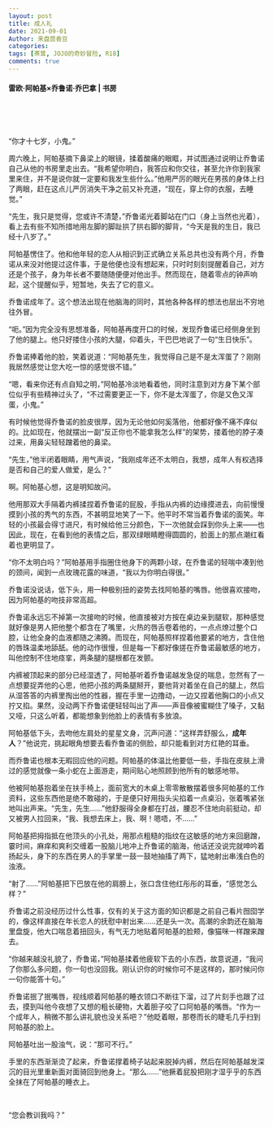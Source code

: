 ```yaml
---
layout: post
title: 成人礼
date: 2021-09-01
Author: 来盘茴香豆
categories: 
tags: [茶茸, JOJO的奇妙冒险, R18]
comments: true
--- 
```


#### 雷欧·阿帕基×乔鲁诺·乔巴拿 | 书房

<br/><br/><br/>

“你才十七岁，小鬼。”

周六晚上，阿帕基摘下鼻梁上的眼镜，揉着酸痛的眼眶，并试图通过说明让乔鲁诺自己从他的书房里走出去。“我希望你明白，我答应和你交往，甚至允许你到我家里来住，并不是说你就一定要和我发生些什么。”他用严厉的眼光在男孩的身体上扫了两眼，赶在这点儿严厉消失干净之前又补充道，“现在，穿上你的衣服，去睡觉。”

“先生，我只是觉得，您或许不清楚，”乔鲁诺光着脚站在门口（身上当然也光着），看上去有些不知所措地用左脚的脚趾拱了拱右脚的脚背，“今天是我的生日，我已经十八岁了。”

阿帕基愣住了。他和他年轻的恋人从相识到正式确立关系总共也没有两个月，乔鲁诺从来没对他提过这件事，于是他便也没有想起来，只时时刻刻提醒着自己，对方还是个孩子，身为年长者不要随随便便对他出手。然而现在，随着零点的钟声响起，这个提醒似乎，短暂地，失去了它的意义。

乔鲁诺成年了。这个想法出现在他脑海的同时，其他各种各样的想法也层出不穷地往外冒。

“呃。”因为完全没有思想准备，阿帕基再度开口的时候，发现乔鲁诺已经侧身坐到了他的腿上。他只好搂住小孩的大腿，仰着头，干巴巴地说了一句“生日快乐”。

乔鲁诺捧着他的脸，笑着说道：“阿帕基先生，我觉得自己是不是太浑蛋了？刚刚我居然感觉让您大吃一惊的感觉很不错。”

“嗯，看来你还有点自知之明，”阿帕基冷淡地看着他，同时注意到对方身下某个部位似乎有些精神过头了，“不过需要更正一下，你不是太浑蛋了，你是又色又浑蛋，小鬼。”

有时候他觉得乔鲁诺的脸皮很厚，因为无论他如何奚落他，他都好像不痛不痒似的。比如现在，他就摆出一副“反正你也不能拿我怎么样”的架势，搂着他的脖子凑过来，用鼻尖轻轻蹭着他的鼻梁。

“先生，”他半闭着眼睛，用气声说，“我刚成年还不太明白，我想，成年人有权选择是否和自己的爱人做爱，是么？”

啊。阿帕基心想，这是明知故问。

他用那双大手隔着内裤揉捏着乔鲁诺的屁股，手指从内裤的边缘摸进去，向前慢慢摸到小孩的秀气的东西，不甚明显地笑了一下。他平时不常当着乔鲁诺的面笑。年轻的小孩最会得寸进尺，有时候给他三分颜色，下一次他就会踩到你头上来——也因此，现在，在看到他的表情之后，那双绿眼睛瞪得圆圆的，脸面上的那点潮红看着也更明显了。

“你不太明白吗？”阿帕基用手指圈住他身下的两颗小球，在乔鲁诺的轻喘中凑到他的颈间，闻到一点玫瑰花露的味道，“我以为你明白得很。”

乔鲁诺没说话，低下头，用一种极别扭的姿势去找阿帕基的嘴唇。他很喜欢接吻，因为阿帕基的吻技非常高超。

乔鲁诺永远忘不掉第一次接吻的时候，他直接被对方按在桌边亲到腿软，那种感觉就好像是男人把他整个都含在了嘴里，火热的唇舌卷着他的，一点点燎过整个口腔，让他全身的血液都随之沸腾。而现在，阿帕基照样捏着他要紧的地方，含住他的唇珠温柔地舔舐。他的动作很慢，但是每一下都好像搓在乔鲁诺最敏感的地方，叫他控制不住地痉挛，两条腿的腿根都在发颤。

内裤被顶起来的部分已经湿透了，阿帕基听着乔鲁诺越发急促的喘息，忽然有了一点想要捉弄他的心思，他把小孩的两条腿掰开，要他背对着坐在自己的腿上，然后从湿答答的内裤里掏出他的性器，握在手里一边撸动，一边又捏着他胸口的小点又拧又掐。果然，没动两下乔鲁诺便轻轻叫出了声——声音像被蜜糊住了嗓子，又黏又哑，只这么听着，都能想象到他脸上的表情有多放浪。

阿帕基低下头，去吻他左肩处的星星文身，沉声问道：“这样弄舒服么，**成年人**？”他说完，挑起眼角想要去看乔鲁诺的侧脸，却只能看到对方红艳的耳垂。

而乔鲁诺也根本无暇回应他的问题。阿帕基的体温比他要低一些，手指在皮肤上滑过的感觉就像一条小蛇在上面游走，期间贴心地照顾到他所有的敏感地带。

他被阿帕基抱着坐在扶手椅上，面前宽大的木桌上零零散散摆着很多阿帕基的工作资料，这些东西他是绝不敢碰的，于是便只好用指头尖掐着一点桌沿，张着嘴紧张地叫出声来。“先生，先生……”他舒服得全身都在打战，腰忍不住地向前挺动，却又被男人拉回来，“我、我想去床上，我、啊！嗯唔，不……”

阿帕基把拇指抵在他顶头的小孔处，用那点粗糙的指纹在这敏感的地方来回磨蹭，霎时间，麻痒和爽利交缠着一股脑儿地冲上乔鲁诺的脑海，他话还没说完就呻吟着扬起头，身下的东西在男人的手掌里一鼓一鼓地抽搐了两下，猛地射出串浅白色的浊液。

“射了……”阿帕基把下巴放在他的肩膀上，张口含住他红彤彤的耳垂，“感觉怎么样？”

乔鲁诺之前没经历过什么性事，仅有的关于这方面的知识都是之前自己看片囫囵学的，像这样直接在年长恋人的抚慰中射出来……还是头一次。高潮的余韵还在脑海里盘旋，他大口喘息着扭回头，有气无力地贴着阿帕基的脸颊，像猫咪一样蹭来蹭去。

“你越来越没礼貌了，乔鲁诺，”阿帕基揉着他疲软下去的小东西，故意说道，“我问了你那么多问题，你一句也没回我。刚认识你的时候你可不是这样的，那时候问你一句你能答十句。”

乔鲁诺抿了抿嘴唇，视线顺着阿帕基的睡衣领口不断往下溜，过了片刻手也跟了过去，摸到叫他今夜想了又想的粗长硬物，大着胆子咬了口阿帕基的嘴唇。“作为一个成年人，稍微不那么讲礼貌也没关系吧？”他眨着眼，那卷而长的睫毛几乎扫到阿帕基的脸上。

阿帕基吐出一股浊气，说：“那可不行。”

手里的东西渐渐烫了起来，乔鲁诺撑着椅子站起来脱掉内裤，然后在阿帕基越发深沉的目光里重新面对面骑回到他身上。“那么……”他撅着屁股把刚才湿乎乎的东西全抹在了阿帕基的睡衣上。

 <br/>

“您会教训我吗？”

 
<br/><br/><br/>
 

 
